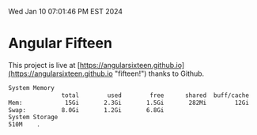 Wed Jan 10 07:01:46 PM EST 2024

# Angular Fifteen


This project is live at [https://angularsixteen.github.io](https://angularsixteen.github.io "fifteen!") thanks to Github.

```bash
System Memory
               total        used        free      shared  buff/cache   available
Mem:            15Gi       2.3Gi       1.5Gi       282Mi        12Gi        12Gi
Swap:          8.0Gi       1.2Gi       6.8Gi
System Storage
510M	.
```
